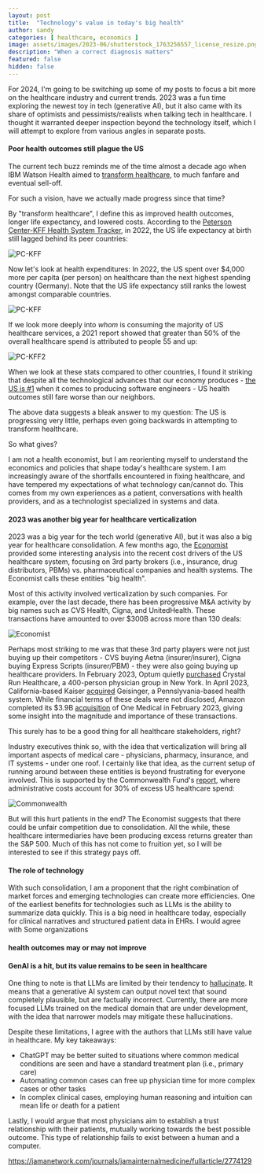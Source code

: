 ```yaml
---
layout: post
title:  "Technology's value in today's big health"
author: sandy
categories: [ healthcare, economics ]
image: assets/images/2023-06/shutterstock_1763256557_license_resize.png
description: "When a correct diagnosis matters"
featured: false
hidden: false
---
```


For 2024, I'm going to be switching up some of my posts to focus a bit more on the healthcare industry and current trends.  2023 was a fun time exploring the newest toy in tech (generative AI), but it also came with its share of optimists and pessimists/realists when talking tech in healthcare.  I thought it warranted deeper inspection beyond the technology itself, which I will attempt to explore from various angles in separate posts.

#### Poor health outcomes still plague the US

The current tech buzz reminds me of the time almost a decade ago when IBM Watson Health aimed to [transform healthcare](https://www.statnews.com/2021/03/10/ibm-watson-health-sale-lessons/), to much fanfare and eventual sell-off.

For such a vision, have we actually made progress since that time?

By "transform healthcare", I define this as improved health outcomes, longer life expectancy, and lowered costs.  According to the [Peterson Center-KFF Health System Tracker](https://www.healthsystemtracker.org/chart-collection/u-s-life-expectancy-compare-countries/#Life%20expectancy%20and%20per%20capita%20healthcare%20spending%20(PPP%20adjusted),%202022), in 2022, the US life expectancy at birth still lagged behind its peer countries:

![PC-KFF](/assets/images/2024-01/life-expectancy-at-birth-in-years-1980-2022.png)

Now let's look at health expenditures: In 2022, the US spent over $4,000 more per capita (per person) on healthcare than the next highest spending country (Germany).  Note that the US life expectancy still ranks the lowest amongst comparable countries.

![PC-KFF](/assets/images/2024-01/life-expectancy-and-per-capita-healthcare-spending-ppp-adjusted-2022.png)


If we look more deeply into *whom* is consuming the majority of US healthcare services, a 2021 report showed that greater than 50% of the overall healthcare spend is attributed to people 55 and up:

![PC-KFF2](/assets/images/2024-01/share-of-total-population-and-total-health-spending-by-age-group-2021.png)

When we look at these stats compared to other countries, I found it striking that despite all the technological advances that our economy produces - [the US is #1](https://finance.yahoo.com/news/15-countries-produce-best-software-222422955.html) when it comes to producing software engineers - US health outcomes still fare worse than our neighbors.

The above data suggests a bleak answer to my question: The US is progressing very little, perhaps even going backwards in attempting to transform healthcare.

So what gives?

I am not a health economist, but I am reorienting myself to understand the economics and policies that shape today's healthcare system.  I am increasingly aware of the shortfalls encountered in fixing healthcare, and have tempered my expectations of what technology can/cannot do.  This comes from my own experiences as a patient, conversations with health providers, and as a technologist specialized in systems and data.

#### 2023 was another big year for healthcare verticalization

2023 was a big year for the tech world (generative AI), but it was also a big year for healthcare consolidation.  A few months ago, the [Economist](https://www.economist.com/business/2023/10/08/who-profits-most-from-americas-baffling-health-care-system) provided some interesting analysis into the recent cost drivers of the US healthcare system, focusing on 3rd party brokers (i.e., insurance, drug distributors, PBMs) vs. pharmaceutical companies and health systems.  The Economist calls these entities "big health".

Most of this activity involved verticalization by such companies.  For example, over the last decade, there has been progressive M&A activity by big names such as CVS Health, Cigna, and UnitedHealth.  These transactions have amounted to over $300B across more than 130 deals:

![Economist](/assets/images/2024-01/economist.png)

Perhaps most striking to me was that these 3rd party players were not just buying up their competitors - CVS buying Aetna (insurer/insurer), Cigna buying Express Scripts (insurer/PBM) - they were also going buying up healthcare providers.  In February 2023, Optum quietly [purchased](https://rockinst.org/blog/a-mid-year-update-on-2023-healthcare-trends/) Crystal Run Healthcare, a 400-person physician group in New York.  In April 2023, California-based Kaiser [acquired](https://www.forbes.com/sites/robertpearl/2023/05/31/what-kaisers-acquisition-of-geisinger-means-for-us-all/?sh=63d95c665796) Geisinger, a Pennslyvania-based health system.  While financial terms of these deals were not disclosed, Amazon completed its $3.9B [acquisition](https://www.forbes.com/sites/brucejapsen/2023/02/22/amazon-achieves-closing-of-one-medical-deal-officially-entering-doctor-clinic-business/?sh=28ba5b7f747b) of One Medical in February 2023, giving some insight into the magnitude and importance of these transactions.

This surely has to be a good thing for all healthcare stakeholders, right?

Industry executives think so, with the idea that verticalization will bring all important aspects of medical care - physicians, pharmacy, insurance, and IT systems - under one roof.  I certainly like that idea, as the current setup of running around between these entities is beyond frustrating for everyone involved.  This is supported by the Commonwealth Fund's [report](https://www.commonwealthfund.org/publications/issue-briefs/2023/oct/high-us-health-care-spending-where-is-it-all-going), where administrative costs account for 30% of excess US healthcare spend: 

![Commonwealth](/assets/images/2024-01/high_us_health_care_spending_where_is_it_all_going_exhibit.png)

But will this hurt patients in the end?  The Economist suggests that there could be unfair competition due to consolidation.  All the while, these healthcare intermediaries have been producing excess returns greater than the S&P 500.  Much of this has not come to fruition yet, so I will be interested to see if this strategy pays off.  

#### The role of technology

With such consolidation, I am a proponent that the right combination of market forces and emerging technologies can create more efficiencies.  One of the earliest benefits for technologies such as LLMs is the ability to summarize data quickly.  This is a big need in healthcare today, especially for clinical narratives and structured patient data in EHRs.  I would agree with Some organizations 

> 

#### health outcomes may or may not improve




#### GenAI is a hit, but its value remains to be seen in healthcare 

One thing to note is that LLMs are limited by their tendency to [hallucinate](https://spectrum.ieee.org/ai-hallucination).  It means that a generative AI system can output novel text that sound completely plausible, but are factually incorrect.  Currently, there are more focused LLMs trained on the medical domain that are under development, with the idea that narrower models may mitigate these hallucinations.

Despite these limitations, I agree with the authors that LLMs still have value in healthcare.  My key takeaways:
* ChatGPT may be better suited to situations where common medical conditions are seen and have a standard treatment plan (i.e., primary care) 
* Automating common cases can free up physician time for more complex cases or other tasks
* In complex clinical cases, employing human reasoning and intuition can mean life or death for a patient 

Lastly, I would argue that most physicians aim to establish a trust relationship with their patients, mutually working towards the best possible outcome.  This type of relationship fails to exist between a human and a computer.

https://jamanetwork.com/journals/jamainternalmedicine/fullarticle/2774129